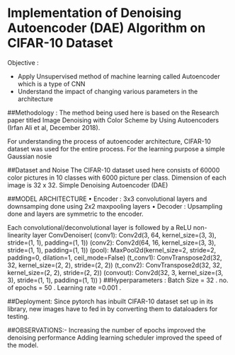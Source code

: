 
# Implementation of Denoising Autoencoder (DAE) Algorithm on CIFAR-10 Dataset
Objective :
*	Apply Unsupervised method of machine learning called Autoencoder which is a type of CNN
*	Understand the impact of changing various parameters in the architecture

##Methodology :
The method being used here is based on the Research paper titled Image Denoising with Color Scheme by Using Autoencoders (Irfan Ali et al, December 2018). 

For understanding the process of autoencoder architecture, CIFAR-10 dataset was used for the entire process. For the learning purpose a simple Gaussian nosie 

##Dataset and Noise
The CIFAR-10 dataset used here consists of 60000 color pictures in 10 classes with 6000 picture per class. Dimension of each image is 32 x 32.
Simple Denoising Autoencoder (DAE)

##MODEL ARCHITECTURE
•	Encoder : 3x3 convolutional layers and downsamping done using 2x2 maxpooling layers
•	Decoder : Upsampling done and layers are symmetric to the encoder.


Each convolutional/deconvolutional layer is followed by a ReLU non-linearity layer
ConvDenoiser(
  (conv1): Conv2d(3, 64, kernel_size=(3, 3), stride=(1, 1), padding=(1, 1))
  (conv2): Conv2d(64, 16, kernel_size=(3, 3), stride=(1, 1), padding=(1, 1))
  (pool): MaxPool2d(kernel_size=2, stride=2, padding=0, dilation=1, ceil_mode=False)
  (t_conv1): ConvTranspose2d(32, 32, kernel_size=(2, 2), stride=(2, 2))
  (t_conv2): ConvTranspose2d(32, 32, kernel_size=(2, 2), stride=(2, 2))
  (convout): Conv2d(32, 3, kernel_size=(3, 3), stride=(1, 1), padding=(1, 1))
)
##Hyperparameters : Batch Size = 32 . no. of epochs = 50 . Learning rate =0.001 .

##Deployment: Since pytorch has inbuilt CIFAR-10 dataset set up in its library, new images have to fed in by converting them to dataloaders for testing.

##OBSERVATIONS:-
Increasing the number of epochs improved the denoising performance
Adding learning scheduler improved the speed of the model.

